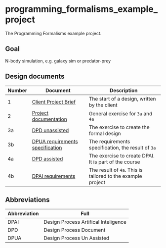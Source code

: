 # programming_formalisms_example_project

The Programming Formalisms example project.

## Goal

N-body simulation, e.g. galaxy sim or predator-prey

## Design documents

Number|Document                                                              |Description
------|----------------------------------------------------------------------|------------------------------------------------
1     |[Client Project Brief](client_project_brief.md)                       |The start of a design, written by the client
2     |[Project documentation](Example_project_designProcessDocumentation.md)|General exercise for `3a` and `4a`
3a    |[DPD unassisted](DPD_unassisted.md)                                   |The exercise to create the formal design
3b    |[DPUA requirements specification](DPUA_requirementspecification.md)   |The requirements specification, the result of `3a`
4a    |[DPD assisted](DPD_assisted.md)                                       |The exercise to create DPAI. It is part of the course
4b    |[DPAI requirements](DPAI_requirements.md)                             |The result of `4a`. This is tailored to the example project

## Abbreviations

Abbreviation|Full
------------|------------------------------------
DPAI        |Design Process Artifical Inteligence 
DPD         |Design Process Document
DPUA        |Design Process Un Assisted

